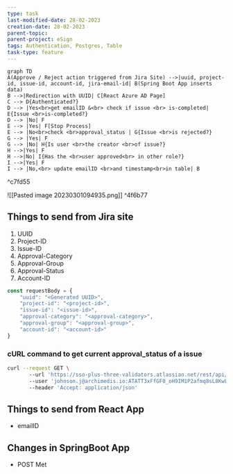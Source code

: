 ```yaml
---
type: task
last-modified-date: 28-02-2023
creation-date: 28-02-2023
parent-topic:
parent-project: eSign
tags: Authentication, Postgres, Table
task-type: feature
---
```

```mermaid
graph TD
A(Approve / Reject action triggered from Jira Site) -->|uuid, project-id, issue-id, account-id, jira-email-id| B(Spring Boot App inserts data)
B -->|Redirection with UUID| C[React Azure AD Page]
C --> D{Authenticated?}
D --> |Yes<br>get emailID &<br> check if issue <br> is-completed| E{Issue <br>is-completed?}
D --> |No| F
E --> |Yes| F[Stop Process]
E --> |No<br>check <br>approval_status | G{Issue <br>is rejected?}
G --> |Yes| F
G --> |No| H{Is user <br>the creator <br>of issue?}
H -->|Yes| F
H -->|No| I{Has the <br>user approved<br> in other role?}
I -->|Yes| F
I --> |No,<br> update emailID <br>and timestamp<br>in table| B 
```

^c7fd55

![[Pasted image 20230301094935.png]] ^4f6b77

## Things to send from Jira site
1. UUID
2. Project-ID
3. Issue-ID
4. Approval-Category
5. Approval-Group
6. Approval-Status
7. Account-ID

```javascript
const requestBody = {
	"uuid": "<Generated UUID>",
	"project-id": "<project-id>",
	"issue-id": "<issue-id>",
	"approval-category": "<approval-category>",
	"approval-group": "<approval-group>",
	"account-id": "<account-id>"
}
```


### cURL command to get current approval_status of a issue
```bash
curl --request GET \ 
	   --url 'https://sso-plus-three-validators.atlassian.net/rest/api/3/issue/SSO3-1/properties/approval' \ 
	   --user 'johnson.j@archimedis.io:ATATT3xFfGF0_oH9IM1P2afmq8sL8KwEeYBrca8GlgQOyMr9b04w0PPHfI5BxSMVk2aY3rENQs8BtNxwt9I69A2nFT605CROm1SIBb-gmFjp_tA2n5Y-KWLwdGU3_99hd8L9FsGznYHHEfMz-54lGdnljt5jwX6l3ZCEoYpvM-9QUvFLIFOLbME=787F39CD' \ 
	   --header 'Accept: application/json'
```

## Things to send from React App
- emailID

## Changes in SpringBoot App
- POST Met